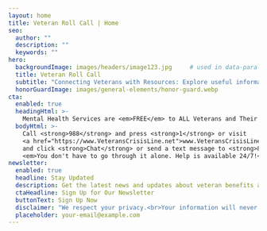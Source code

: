 ```yaml
---
layout: home
title: Veteran Roll Call | Home
seo:
  author: ""
  description: ""
  keywords: ""
hero:
  backgroundImage: images/headers/image123.jpg     # used in data-parallax
  title: Veteran Roll Call
  subtitle: "Connecting Veterans with Resources: Explore useful information, programs, and services available to veterans and their families."
  honorGuardImage: images/general-elements/honor-guard.webp
cta:
  enabled: true
  headingHtml: >-
    Mental Health Services are <em>FREE</em> to ALL Veterans and Their Families<br>Regardless of Their Discharge Classification
  bodyHtml: >-
    Call <strong>988</strong> and press <strong>1</strong> or visit
    <a href="https://www.VeteransCrisisLine.net">www.VeteransCrisisLine.net</a>
    and click <strong>Chat</strong> or send a text message to <strong>838255</strong><br>
    <em>You don't have to go through it alone. Help is available 24/7!</em>
newsletter:
  enabled: true
  headline: Stay Updated
  description: Get the latest news and updates about veteran benefits and resources
  ctaHeadline: Sign Up for Our Newsletter
  buttonText: Sign Up Now
  disclaimer: "We respect your privacy.<br>Your information will never be shared."
  placeholder: your-email@example.com
---
```

